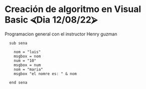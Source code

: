 # Creación de algoritmo en Visual Basic ⮘Dia 12/08/22⮚

Programacion general con el instructor Henry guzman

``` 
  sub sena

	nom = "luis"
	msgbox = nom
	num = "10"
	msgbox = num
	nom = "maria"
	msgbox "el nomre es: " & nom

  end sena

``` 